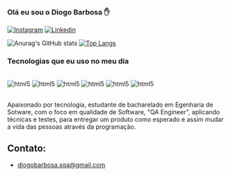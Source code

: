 
### Olá eu sou o Diogo Barbosa ✋


[![Instagram](https://img.shields.io/badge/Instagram-E4405F?style=for-the-badge&logo=instagram&logoColor=white)](https://www.instagram.com/dyogo.barbosa/)
[![Linkedin](https://img.shields.io/badge/LinkedIn-0077B5?style=for-the-badge&logo=linkedin&logoColor=white)](https://www.linkedin.com/in/diogo-barbosa-dos-santos-310904169/)

![Anurag's GitHub stats](https://github-readme-stats.vercel.app/api?username=DiogoQa&show_icons=true&theme=radical)
[![Top Langs](https://github-readme-stats.vercel.app/api/top-langs/?username=DiogoQa)](https://github.com/anuraghazra/github-readme-stats)

### Tecnologias que eu uso no meu dia

<div style="display: inline_block"><br/>
    <img alihn="" alt="html5" src="https://img.shields.io/badge/HTML5-E34F26?style=for-the-badge&logo=html5&logoColor=white" />
    <img alihn="" alt="html5" src="https://img.shields.io/badge/JavaScript-F7DF1E?style=for-the-badge&logo=javascript&logoColor=black" />
    <img alihn="" alt="html5" src="https://img.shields.io/badge/Node.js-43853D?style=for-the-badge&logo=node.js&logoColor=white" />
    <img alihn="" alt="html5" src="https://img.shields.io/badge/Java-ED8B00?style=for-the-badge&logo=openjdk&logoColor=white" />
    <img alihn="" alt="html5" src="https://img.shields.io/badge/Ruby-CC342D?style=for-the-badge&logo=ruby&logoColor=white"/>
    <img alihn="" alt="html5" src="https://img.shields.io/badge/MySQL-005C84?style=for-the-badge&logo=mysql&logoColor=white"/>
</div><br/>

Apaixonado por tecnologia, estudante de bacharelado em Egenharia de Sotware, com o foco em qualidade de Software, "QA Engineer", aplicando técnicas e testes, para entregar um produto como esperado e assim mudar a vida das pessoas através da programação.


## Contato: 

- diogobarbosa.sqa@gmail.com



